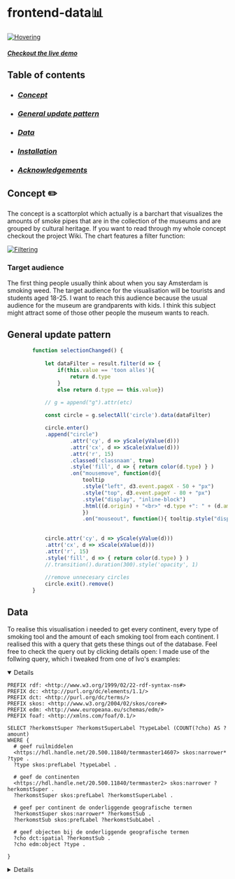 # frontend-data📊


[![Hovering](https://i.gyazo.com/218222d8ff1cc7f9ca175998606e991a.gif)](https://gyazo.com/218222d8ff1cc7f9ca175998606e991a)
#### [ _Checkout the live demo_](https://countnick.github.io/frontend-data/)

## Table of contents 

* ### [_Concept_](#Concept)
* ### [_General update pattern_](#General_update_pattern)
* ### [_Data_](#Data)
* ### [_Installation_](#Installation)
* ### [_Acknowledgements_](#Acknowledgements)


## Concept :pencil2:

The concept is a scattorplot which actually is a barchart that visualizes the amounts of smoke pipes that are in the collection of the museums and are grouped by cultural heritage. If you want to read through my whole concept checkout the project Wiki. The chart features a filter function:

[![Filtering](https://i.gyazo.com/7609624c2e21e883e511791527547860.gif)](https://gyazo.com/7609624c2e21e883e511791527547860)

### Target audience 

The first thing people usually think about when you say Amsterdam is smoking weed. The target audience for the visualisation will be tourists and students aged 18-25. I want to reach this audience because the usual audience for the museum are grandparents with kids. I think this subject might attract some of those other people the museum wants to reach.

## General update pattern

```javascript
        function selectionChanged() {
            
            let dataFilter = result.filter(d => {
                if(this.value == 'toon alles'){
                    return d.type
                }
                else return d.type == this.value})

            // g = append("g").attr(etc)
        
            const circle = g.selectAll('circle').data(dataFilter)

            circle.enter()
            .append("circle")
                    .attr('cy', d => yScale(yValue(d)))
                    .attr('cx', d => xScale(xValue(d)))
                    .attr('r', 15)
                    .classed('classnaam', true)
                    .style('fill', d => { return color(d.type) } )
                    .on("mousemove", function(d){
                        tooltip
                        .style("left", d3.event.pageX - 50 + "px")
                        .style("top", d3.event.pageY - 80 + "px")
                        .style("display", "inline-block")
                        .html((d.origin) + "<br>" +d.type +": " + (d.amount));
                        })
                        .on("mouseout", function(){ tooltip.style("display", "none");})
                    
            
            circle.attr('cy', d => yScale(yValue(d)))
            .attr('cx', d => xScale(xValue(d)))
            .attr('r', 15)
            .style('fill', d => { return color(d.type) } )
            //.transition().duration(300).style('opacity', 1)
            
            //remove unnecesary circles
            circle.exit().remove()
        }
```


## Data

To realise this visualisation i needed to get every continent, every type of smoking tool and the amount of each smoking tool from each continent. I realised this with a query that gets these things out of the database. Feel free to check the query out by clicking details open:
I made use of the follwing query, which i tweaked from one of Ivo's examples:
<details open>


```
PREFIX rdf: <http://www.w3.org/1999/02/22-rdf-syntax-ns#>
PREFIX dc: <http://purl.org/dc/elements/1.1/>
PREFIX dct: <http://purl.org/dc/terms/>
PREFIX skos: <http://www.w3.org/2004/02/skos/core#>
PREFIX edm: <http://www.europeana.eu/schemas/edm/>
PREFIX foaf: <http://xmlns.com/foaf/0.1/>

SELECT ?herkomstSuper ?herkomstSuperLabel ?typeLabel (COUNT(?cho) AS ?amount) 
WHERE {
  # geef ruilmiddelen
  <https://hdl.handle.net/20.500.11840/termmaster14607> skos:narrower* ?type .
  ?type skos:prefLabel ?typeLabel .

  # geef de continenten
  <https://hdl.handle.net/20.500.11840/termmaster2> skos:narrower ?herkomstSuper .
  ?herkomstSuper skos:prefLabel ?herkomstSuperLabel .

  # geef per continent de onderliggende geografische termen
  ?herkomstSuper skos:narrower* ?herkomstSub .
  ?herkomstSub skos:prefLabel ?herkomstSubLabel .

  # geef objecten bij de onderliggende geografische termen
  ?cho dct:spatial ?herkomstSub .
  ?cho edm:object ?type . 
  
} 
```
<details>

## Installation :cd:

### Prerequisites

You will need the following things properly installed on your computer.

* [Git](https://git-scm.com/)


* `git clone https://github.com/CountNick/functional-programming.git`

Open the index.html file in your browser to see the project

## Acknowledgements

* Chazz() for helping me debug the update pattern
* Eyob()
* Laurens() for general 